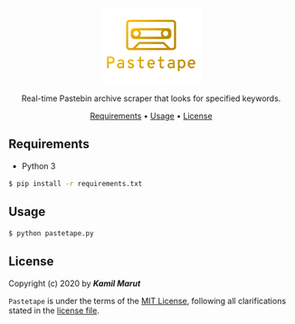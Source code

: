 <p align="center">
    <img src="logo.png" width="180">
    <p align="center">Real-time Pastebin archive scraper that looks for specified keywords.</p>
</p>

<p align="center">
    <a href="#requirements">Requirements</a> •
  	<a href="#installation">Usage</a> •
  	<a href="#license">License</a>
</p>

## Requirements
* Python 3

```bash
$ pip install -r requirements.txt
```

## Usage

```bash
$ python pastetape.py
```

## License

Copyright (c) 2020 by ***Kamil Marut***

`Pastetape` is under the terms of the [MIT License](https://www.tldrlegal.com/l/mit), following all clarifications stated in the [license file](LICENSE).
